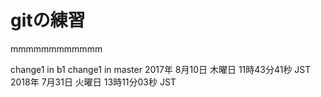 # gitの練習

mmmmmmmmmmmm

change1 in b1
change1 in master
2017年 8月10日 木曜日 11時43分41秒 JST
2018年 7月31日 火曜日 13時11分03秒 JST

